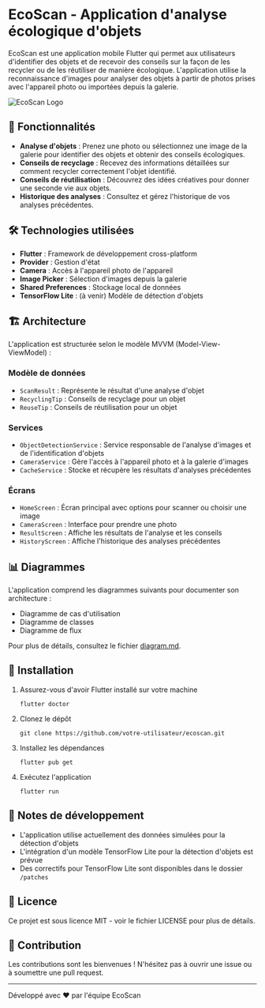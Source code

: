 # EcoScan - Application d'analyse écologique d'objets

EcoScan est une application mobile Flutter qui permet aux utilisateurs d'identifier des objets et de recevoir des conseils sur la façon de les recycler ou de les réutiliser de manière écologique. L'application utilise la reconnaissance d'images pour analyser des objets à partir de photos prises avec l'appareil photo ou importées depuis la galerie.

![EcoScan Logo](assets/icons/eco.png)

## 📱 Fonctionnalités

- **Analyse d'objets** : Prenez une photo ou sélectionnez une image de la galerie pour identifier des objets et obtenir des conseils écologiques.
- **Conseils de recyclage** : Recevez des informations détaillées sur comment recycler correctement l'objet identifié.
- **Conseils de réutilisation** : Découvrez des idées créatives pour donner une seconde vie aux objets.
- **Historique des analyses** : Consultez et gérez l'historique de vos analyses précédentes.

## 🛠️ Technologies utilisées

- **Flutter** : Framework de développement cross-platform
- **Provider** : Gestion d'état
- **Camera** : Accès à l'appareil photo de l'appareil
- **Image Picker** : Sélection d'images depuis la galerie
- **Shared Preferences** : Stockage local de données
- **TensorFlow Lite** : (à venir) Modèle de détection d'objets

## 🏗️ Architecture

L'application est structurée selon le modèle MVVM (Model-View-ViewModel) :

### Modèle de données
- `ScanResult` : Représente le résultat d'une analyse d'objet
- `RecyclingTip` : Conseils de recyclage pour un objet
- `ReuseTip` : Conseils de réutilisation pour un objet

### Services
- `ObjectDetectionService` : Service responsable de l'analyse d'images et de l'identification d'objets
- `CameraService` : Gère l'accès à l'appareil photo et à la galerie d'images
- `CacheService` : Stocke et récupère les résultats d'analyses précédentes

### Écrans
- `HomeScreen` : Écran principal avec options pour scanner ou choisir une image
- `CameraScreen` : Interface pour prendre une photo
- `ResultScreen` : Affiche les résultats de l'analyse et les conseils
- `HistoryScreen` : Affiche l'historique des analyses précédentes

## 📊 Diagrammes

L'application comprend les diagrammes suivants pour documenter son architecture :
- Diagramme de cas d'utilisation
- Diagramme de classes
- Diagramme de flux

Pour plus de détails, consultez le fichier [diagram.md](diagram.md).

## 🚀 Installation

1. Assurez-vous d'avoir Flutter installé sur votre machine
   ```
   flutter doctor
   ```

2. Clonez le dépôt
   ```
   git clone https://github.com/votre-utilisateur/ecoscan.git
   ```

3. Installez les dépendances
   ```
   flutter pub get
   ```

4. Exécutez l'application
   ```
   flutter run
   ```

## 📝 Notes de développement

- L'application utilise actuellement des données simulées pour la détection d'objets
- L'intégration d'un modèle TensorFlow Lite pour la détection d'objets est prévue
- Des correctifs pour TensorFlow Lite sont disponibles dans le dossier `/patches`

## 📄 Licence

Ce projet est sous licence MIT - voir le fichier LICENSE pour plus de détails.

## 🤝 Contribution

Les contributions sont les bienvenues ! N'hésitez pas à ouvrir une issue ou à soumettre une pull request.

---

Développé avec ❤️ par l'équipe EcoScan
